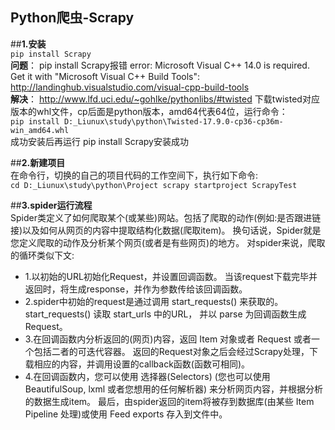
Python爬虫-Scrapy
--------------
##**1.安装**<br>
`pip install Scrapy`<br>
**问题**： pip install Scrapy报错 error: Microsoft Visual C++ 14.0 is required. Get it with "Microsoft Visual C++ Build Tools": http://landinghub.visualstudio.com/visual-cpp-build-tools<br>
**解决**： http://www.lfd.uci.edu/~gohlke/pythonlibs/#twisted 下载twisted对应版本的whl文件，cp后面是python版本，amd64代表64位，运行命令：<br> `pip install D:_Liunux\study\python\Twisted-17.9.0-cp36-cp36m-win_amd64.whl` <br>
成功安装后再运行 pip install Scrapy安装成功

##**2.新建项目**<br>
 在命令行，切换的自己的项目代码的工作空间下，执行如下命令:<br> 
`cd D:_Liunux\study\python\Project scrapy startproject ScrapyTest`

##**3.spider运行流程**<br> 
Spider类定义了如何爬取某个(或某些)网站。包括了爬取的动作(例如:是否跟进链接)以及如何从网页的内容中提取结构化数据(爬取item)。 换句话说，Spider就是您定义爬取的动作及分析某个网页(或者是有些网页)的地方。 对spider来说，爬取的循环类似下文:<br>

- 1.以初始的URL初始化Request，并设置回调函数。 当该request下载完毕并返回时，将生成response，并作为参数传给该回调函数。<br>
- 2.spider中初始的request是通过调用 start_requests() 来获取的。start_requests() 读取 start_urls 中的URL， 并以 parse 为回调函数生成 Request。<br>
- 3.在回调函数内分析返回的(网页)内容，返回 Item 对象或者 Request 或者一个包括二者的可迭代容器。 返回的Request对象之后会经过Scrapy处理，下载相应的内容，并调用设置的callback函数(函数可相同)。
- 4.在回调函数内，您可以使用 选择器(Selectors) (您也可以使用BeautifulSoup, lxml 或者您想用的任何解析器) 来分析网页内容，并根据分析的数据生成item。 最后，由spider返回的item将被存到数据库(由某些 Item Pipeline 处理)或使用 Feed exports 存入到文件中。
